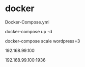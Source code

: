 # docker

Docker-Compose.yml

docker-compose up -d

docker-compose scale wordpress=3



192.168.99.100

192.168.99.100:1936